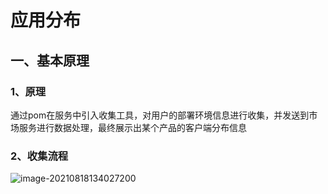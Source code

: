 # 应用分布

## 一、基本原理

### 1、原理

​        通过pom在服务中引入收集工具，对用户的部署环境信息进行收集，并发送到市场服务进行数据处理，最终展示出某个产品的客户端分布信息

### 2、收集流程

![image-20210818134027200](C:\Users\liudong\AppData\Roaming\Typora\typora-user-images\image-20210818134027200.png)

### 



